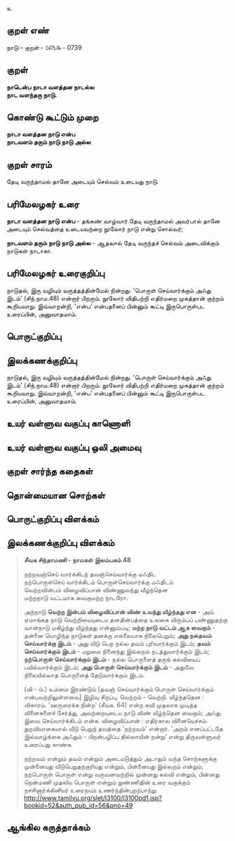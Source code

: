 உ

## குறள் எண் 
நாடு – குறள் - ௦௭௩௯ - 0739

## குறள் 
**நாடென்ப நாடா வளத்தன நாடல்ல**  
**நாட வளந்தரு நாடு.**

## கொண்டு கூட்டும் முறை
**நாடா வளத்தன நாடு என்ப**  
**நாடவளம் தரும் நாடு நாடு அல்ல** 

## குறள் சாரம் 
தேடி வருந்தாமல் தானே அடையும் செல்வம் உடையது நாடு.  

## பரிமேலழகர் உரை

**நாடா வளத்தன நாடு என்ப** - தங்கண் வாழ்வார் தேடி வருந்தாமல் அவர்பால் தானே அடையும் செல்வத்தை உடையவற்றை நூலோர் நாடு என்று சொல்வர்;

**நாடவளம் தரும் நாடு நாடு அல்ல** - ஆதலால் தேடி வருந்தச் செல்வம் அடைவிக்கும் நாடுகள் நாடாகா. 

## பரிமேலழகர் உரைகுறிப்பு   

நாடுதல், இரு வழியும் வருத்தத்தின்மேல் நின்றது.  'பொருள் செய்வார்க்கும் அஃது இடம்' (சிந்.நாம.48) என்றார் பிறரும்.  நூலோர் விதிபற்றி எதிர்மறை முகத்தான் குற்றம் கூறியவாறு.  இவ்வாறன்றி, 'என்ப' என்பதனைப் பின்னும் கூட்டி இருபொருள்பட உரைப்பின், அனுவாதமாம்.

## பொருட்குறிப்பு 


## இலக்கணக்குறிப்பு  
நாடுதல், இரு வழியும் வருத்தத்தின்மேல் நின்றது.  'பொருள் செய்வார்க்கும் அஃது இடம்' (சிந்.நாம.48) என்றார் பிறரும்.  நூலோர் விதிபற்றி எதிர்மறை முகத்தான் குற்றம் கூறியவாறு.  இவ்வாறன்றி, 'என்ப' என்பதனைப் பின்னும் கூட்டி இருபொருள்பட உரைப்பின், அனுவாதமாம்.

## உயர் வள்ளுவ வகுப்பு காணொளி


## உயர் வள்ளுவ வகுப்பு ஒலி அமைவு 

 
## குறள் சார்ந்த கதைகள் 


## தொன்மையான சொற்கள்


## பொருட்குறிப்பு விளக்கம்


## இலக்கணக்குறிப்பு விளக்கம்
>   **சீவக சிந்தாமணி - நாமகள் இலம்பகம் 48**
>   
>   நற்றவஞ்செய் வார்க்கிடந் தவஞ்செய்வார்க்கு மஃதிட  
>   நற்பொருள்செய் வார்க்கிடம் பொருள்செய்வார்க்கு மஃதிடம்  
>   வெற்றவின்பம் விழைவிப்பான் விண்ணுவந்து வீழ்ந்தென  
>   மற்றநாடு வட்டமாக வைகுமற்ற நாடரோ.    
>   
>   அந்நாடு **வெற்ற இன்பம் விழைவிப்பான் விண் உவந்து வீழ்ந்தது என** - அவ் ஏமாங்கத நாடு வெற்றியையுடைய தனதின்பத்தை உலகை விரும்பப் பண்ணுதற்கு வான்நாடு மகிழ்ந்து வீழ்ந்தது என்னும்படி; **மற்ற நாடு வட்டம் ஆக வைகும்** - தன்னை யொழிந்த நாடுகள் தனக்கு எல்லையாக நிலைபெறும்; **அது நல்தவம் செய்வார்க்கு இடம்** - அது வீடு பெற நல்ல தவம் புரிவார்க்கும் இடம்; **தவம் செய்வார்க்கும் இடம்** - மறுமை நினைந்து இல்லறம் நடத்துவார்க்கும் இடம்; **நற்பொருள் செய்வார்க்கும் இடம்** - நல்ல பொருளைத் தருங் கல்வியைப் பயில்வார்க்கும் இடம்; **அது பொருள் செய்வார்க்கும் இடம்** - அதுவே நிலையில்லாத பொருளைத் தேடுவார்க்கும் இடம். 
>      
>    (வி - ம்.) உம்மை இரண்டும் [தவஞ் செய்வார்க்கும் பொருள் செய்வார்க்கும் என்பவற்றிலுள்ளவை] இழிவு சிறப்பு. வெற்றம் - வெற்றி. வீழ்ந்ததென : விகாரம்.
   'ஊருரைக்க நின்ற' (சீவக. 64) என்ற கவி முதலாக முடித்த வினைகளைச் சேர்த்து, அவற்றையுடைய நாடு விண் வீழ்ந்தென வைகும்; அஃது இவை செய்வார்க்கிடம் என்க.
   விழைவிப்பான் : எதிர்கால வினையெச்சம். துறவியாகையால் வீடு பெறுந் தவத்தை 'நற்றவம்' என்றார். 'அறம் எனப்பட்டதே இல்வாழ்க்கை அஃதும் - பிறன்பழிப்ப தில்லாயின் நன்று' என்று திருவள்ளுவர் உரைப்பது காண்க.
>
> நற்றவம் என்றும் தவம் என்றும் அடையடுத்தும் அடாதும் வந்த சொற்களுக்கு முன்னையது வீடுபெறுதற்குரியது என்றும், பின்னையது இல்லறம் என்றும், நற்பொருள் பொருள் என்று வருவனவற்றில் முன்னது கல்வி என்றும், பின்னது நென்மணி முதலிய பொருள் என்றும் நுண்ணிதின் உரை வகுக்கும் நச்சினார்க்கினியர் உரைநயம் உணர்ந்தின்புறற்பாற்று.
> http://www.tamilvu.org/slet/l3100/l3100pd1.jsp?bookid=52&auth_pub_id=56&pno=49  
## ஆங்கில கருத்தாக்கம் 


